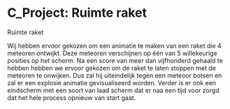 # C_Project: Ruimte raket
Ruimte raket

Wij hebben ervoor gekozen om een animatie te maken van een raket die 4 meteoren ontwijkt.
Deze meteoren verschijnen op één van 5 willekeurige posities op het scherm.
Na een score van meer dan vijfhonderd gehaald te hebben hebben we ervoor gekozen om de raket te laten stoppen met de meteoren te onwijken.
Dus zal hij uiteindelijk tegen een meteoor botsen en zal er een explosie animatie gevisualiseerd worden.
Verder is er ook een eindscherm met een soort van laad scherm dat er naa een tijd voor zorgd dat het hele process opnieuw van start gaat.
